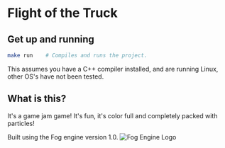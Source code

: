 # Flight of the Truck

## Get up and running
```bash
make run    # Compiles and runs the project.
```
This assumes you have a C++ compiler installed, and
are running Linux, other OS's have not been tested.

## What is this?
It's a game jam game! It's fun, it's color full and
completely packed with particles!

Built using the Fog engine version 1.0.
![Fog Engine Logo](misc/fog-logo.png)
